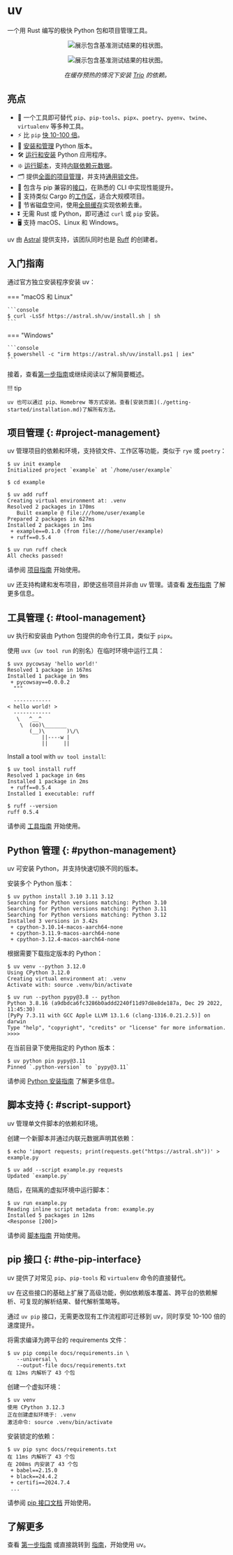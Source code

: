 # uv

一个用 Rust 编写的极快 Python 包和项目管理工具。

<p align="center">
  <img alt="展示包含基准测试结果的柱状图。" src="https://github.com/astral-sh/uv/assets/1309177/629e59c0-9c6e-4013-9ad4-adb2bcf5080d#only-light">
</p>

<p align="center">
  <img alt="展示包含基准测试结果的柱状图。" src="https://github.com/astral-sh/uv/assets/1309177/03aa9163-1c79-4a87-a31d-7a9311ed9310#only-dark">
</p>

<p align="center">
  <i>在缓存预热的情况下安装 <a href="https://trio.readthedocs.io/">Trio</a> 的依赖。</i>
</p>

## 亮点

- 🚀 一个工具即可替代 `pip`、`pip-tools`、`pipx`、`poetry`、`pyenv`、`twine`、`virtualenv` 等多种工具。
- ⚡️ 比 `pip` [快 10-100 倍](https://github.com/astral-sh/uv/blob/main/BENCHMARKS.md)。
- 🐍 [安装和管理](#python-management) Python 版本。
- 🛠️ [运行和安装](#tool-management) Python 应用程序。
- ❇️ [运行脚本](#script-support)，支持[内联依赖元数据](./guides/scripts.md#declaring-script-dependencies)。
- 🗂️ 提供[全面的项目管理](#project-management)，并支持[通用锁文件](./concepts/projects/layout.md#the-lockfile)。
- 🔩 包含与 pip 兼容的[接口](#the-pip-interface)，在熟悉的 CLI 中实现性能提升。
- 🏢 支持类似 Cargo 的[工作区](./concepts/projects/workspaces.md)，适合大规模项目。
- 💾 节省磁盘空间，使用[全局缓存](./concepts/cache.md)实现依赖去重。
- ⏬ 无需 Rust 或 Python，即可通过 `curl` 或 `pip` 安装。
- 🖥️ 支持 macOS、Linux 和 Windows。

uv 由 [Astral](https://astral.sh) 提供支持，该团队同时也是 [Ruff](https://github.com/astral-sh/ruff) 的创建者。

## 入门指南

通过官方独立安装程序安装 uv：

=== "macOS 和 Linux"

    ```console
    $ curl -LsSf https://astral.sh/uv/install.sh | sh
    ```

=== "Windows"

    ```console
    $ powershell -c "irm https://astral.sh/uv/install.ps1 | iex"
    ```

接着，查看[第一步指南](./getting-started/first-steps.md)或继续阅读以了解简要概述。

!!! tip

    uv 也可以通过 pip、Homebrew 等方式安装。查看[安装页面](./getting-started/installation.md)了解所有方法。

## 项目管理 {: #project-management}

uv 管理项目的依赖和环境，支持锁文件、工作区等功能，类似于 `rye` 或 `poetry`：

```console
$ uv init example
Initialized project `example` at `/home/user/example`

$ cd example

$ uv add ruff
Creating virtual environment at: .venv
Resolved 2 packages in 170ms
   Built example @ file:///home/user/example
Prepared 2 packages in 627ms
Installed 2 packages in 1ms
 + example==0.1.0 (from file:///home/user/example)
 + ruff==0.5.4

$ uv run ruff check
All checks passed!
```

请参阅 [项目指南](./guides/projects.md) 开始使用。

uv 还支持构建和发布项目，即使这些项目并非由 uv 管理。请查看 [发布指南](./guides/publish.md) 了解更多信息。

## 工具管理 {: #tool-management}

uv 执行和安装由 Python 包提供的命令行工具，类似于 `pipx`。

使用 `uvx`（`uv tool run` 的别名）在临时环境中运行工具：

```console
$ uvx pycowsay 'hello world!'
Resolved 1 package in 167ms
Installed 1 package in 9ms
 + pycowsay==0.0.0.2
  """

  ------------
< hello world! >
  ------------
   \   ^__^
    \  (oo)\_______
       (__)\       )\/\
           ||----w |
           ||     ||
```

Install a tool with `uv tool install`:

```console
$ uv tool install ruff
Resolved 1 package in 6ms
Installed 1 package in 2ms
 + ruff==0.5.4
Installed 1 executable: ruff

$ ruff --version
ruff 0.5.4
```

请参阅 [工具指南](./guides/tools.md) 开始使用。

## Python 管理 {: #python-management}

uv 可安装 Python，并支持快速切换不同的版本。

安装多个 Python 版本：

```console
$ uv python install 3.10 3.11 3.12
Searching for Python versions matching: Python 3.10
Searching for Python versions matching: Python 3.11
Searching for Python versions matching: Python 3.12
Installed 3 versions in 3.42s
 + cpython-3.10.14-macos-aarch64-none
 + cpython-3.11.9-macos-aarch64-none
 + cpython-3.12.4-macos-aarch64-none
```

根据需要下载指定版本的 Python：

```console
$ uv venv --python 3.12.0
Using CPython 3.12.0
Creating virtual environment at: .venv
Activate with: source .venv/bin/activate

$ uv run --python pypy@3.8 -- python
Python 3.8.16 (a9dbdca6fc3286b0addd2240f11d97d8e8de187a, Dec 29 2022, 11:45:30)
[PyPy 7.3.11 with GCC Apple LLVM 13.1.6 (clang-1316.0.21.2.5)] on darwin
Type "help", "copyright", "credits" or "license" for more information.
>>>>
```

在当前目录下使用指定的 Python 版本：

```console
$ uv python pin pypy@3.11
Pinned `.python-version` to `pypy@3.11`
```

请参阅 [Python 安装指南](./guides/install-python.md) 了解更多信息。

## 脚本支持 {: #script-support}

uv 管理单文件脚本的依赖和环境。

创建一个新脚本并通过内联元数据声明其依赖：

```console
$ echo 'import requests; print(requests.get("https://astral.sh"))' > example.py

$ uv add --script example.py requests
Updated `example.py`
```

随后，在隔离的虚拟环境中运行脚本：

```console
$ uv run example.py
Reading inline script metadata from: example.py
Installed 5 packages in 12ms
<Response [200]>
```

请参阅 [脚本指南](./guides/scripts.md) 开始使用。

## pip 接口 {: #the-pip-interface}

uv 提供了对常见 `pip`、`pip-tools` 和 `virtualenv` 命令的直接替代。

uv 在这些接口的基础上扩展了高级功能，例如依赖版本覆盖、跨平台的依赖解析、可复现的解析结果、替代解析策略等。

通过 `uv pip` 接口，无需更改现有工作流程即可迁移到 uv，同时享受 10-100 倍的速度提升。

将需求编译为跨平台的 requirements 文件：

```console
$ uv pip compile docs/requirements.in \
   --universal \
   --output-file docs/requirements.txt
在 12ms 内解析了 43 个包
```

创建一个虚拟环境：

```console
$ uv venv
使用 CPython 3.12.3  
正在创建虚拟环境于: .venv  
激活命令: source .venv/bin/activate  
```

安装锁定的依赖：

```console
$ uv pip sync docs/requirements.txt
在 11ms 内解析了 43 个包  
在 208ms 内安装了 43 个包  
 + babel==2.15.0  
 + black==24.4.2  
 + certifi==2024.7.4  
 ...
```

请参阅 [pip 接口文档](./pip/index.md) 开始使用。

## 了解更多

查看 [第一步指南](./getting-started/first-steps.md) 或直接跳转到 [指南](./guides/index.md)，开始使用 uv。
